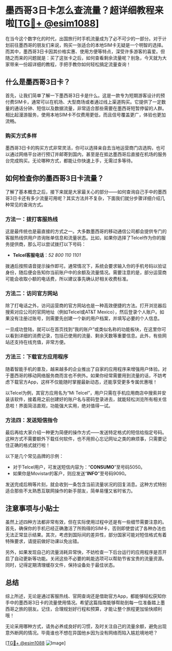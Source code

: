 # 墨西哥3日卡怎么查流量？超详细教程来啦[[TG💪+ @esim1088](https://t.me/s/esim1088)]

在当今这个数字化的时代，出国旅行时手机流量成为了必不可少的一部分。对于计划前往墨西哥的朋友们来说，购买一张适合的本地SIM卡无疑是一个明智的选择。而其中，墨西哥3日卡因其价格实惠、使用方便等特点，深受许多游客的喜爱。但随之而来的问题就是：买了这张卡之后，如何查看剩余流量呢？别急，今天就为大家带来一份超详细的教程，手把手教你如何轻松搞定流量查询！

## 什么是墨西哥3日卡？

首先，让我们简单了解一下墨西哥3日卡是什么。这是一款专为短期游客设计的预付费SIM卡，通常可以在机场、大型商场或者通过线上渠道购买。它提供了一定数量的通话分钟、短信以及数据流量，非常适合那些需要在墨西哥短暂停留的人群。相比起漫游服务，使用本地SIM卡不仅费用更低，而且信号覆盖更广，体验也更加流畅。

### 购买方式多样

墨西哥3日卡的购买方式非常灵活，你可以选择亲自去当地运营商门店选购，也可以通过网络平台进行预订并邮寄到国内，甚至是在抵达墨西哥后直接在机场的服务台完成购买。无论哪种方式，都能让你快速上手，无需过多等待。

## 如何检查你的墨西哥3日卡流量？

了解了基本概念之后，接下来就是大家最关心的部分——如何查询自己手中的墨西哥3日卡还有多少流量可用呢？其实方法并不复杂，下面我们就分步骤详细介绍几种常见的查询方式。

### 方法一：拨打客服热线

这是最传统也是最直接的方式之一。大多数墨西哥的移动通信公司都会提供专门的客服热线供用户咨询账单信息和流量状态。比如，如果你选择了Telcel作为你的服务提供商，那么可以尝试拨打以下号码：

- **Telcel客服电话**：*52 800 110 1101*

拨通后按照语音提示操作即可。通常情况下，系统会要求输入你的手机号码以验证身份，随后便会告知你当前账户中的余额及流量情况。需要注意的是，部分运营商可能会收取小额的电话费，所以建议事先确认好相关收费标准。

### 方法二：访问官方网站

除了打电话之外，访问运营商的官方网站也是一种高效便捷的方法。打开浏览器后搜索对应公司的官网地址（例如Telcel或AT&T Mexico），然后登录个人账户。如果没有注册过账号，则需要先创建一个新的用户档案，并填写必要的个人信息。

一旦成功登陆，就可以在首页找到“我的账户”或类似名称的功能板块，在这里你可以看到详细的消费记录，包括已使用的流量、剩余天数等重要信息。此外，有些网站还支持在线充值，非常方便。

### 方法三：下载官方应用程序

随着智能手机的普及，越来越多的企业推出了自家的应用程序来增强用户体验。对于墨西哥的移动网络服务商而言也不例外。如果你经常需要用到流量的话，不妨考虑下载官方App，这样不仅能随时掌握最新动态，还能享受更多专属优惠哦！

以Telcel为例，其官方应用名为“Mi Telcel”，用户只需在手机应用商店中搜索并安装该软件，接着用之前创建好的账户名与密码登录进去，就能轻松浏览所有相关信息啦！界面简洁直观，功能强大实用，绝对值得一试。

### 方法四：发送短信指令

最后再给大家介绍一种更为简便的操作方式——发送特定格式的短信给指定号码。这种方式不需要额外下载任何软件，也不用担心忘记网址之类的麻烦事，只需要记住正确的格式就行啦！

以下是几个常见品牌的示例：
- 对于Telcel用户，可发送短信内容为：“**CONSUMO**”至号码5050。
- 如果你是Movistar的客户，则应发送“**INFO**”至号码9090。

发送完成后稍等片刻，就会收到一条包含当前流量状况的回复消息。这种方式特别适合那些不太熟悉互联网操作的新手朋友，简单易懂又省时省力。

## 注意事项与小贴士

虽然上述四种方法都非常有效，但在实际使用过程中还是有一些细节需要注意的。首先，确保你的手机已经正确激活了所购得的SIM卡，否则即使尝试了各种办法也无法正常显示结果。其次，考虑到国际间的差异性，部分国家可能对短信格式有着特殊要求，请提前做好功课以免出错。

另外，如果发现自己的流量消耗异常快，不妨检查一下后台运行的应用程序是否开启了自动更新等功能。关闭这些不必要的耗能选项可以帮助节省宝贵的流量资源。同时，记得定期清理缓存文件，保持设备处于最佳状态。

## 总结

综上所述，无论是通过客服热线、官网查询还是借助官方App，都能够轻松获知你手中的墨西哥3日卡的流量使用情况。希望这篇指南能够帮助到每一位准备踏上墨西哥之旅的朋友。记住，合理规划好行程和预算，才能让整个旅程更加愉快顺利哦！

无论采用哪种方式，请务必养成良好的习惯，及时关注自己的流量余额，避免出现意外断网的情况。毕竟谁也不想在异国他乡因为没有网络而陷入尴尬境地吧？

[[TG💪+ @esim1088](https://t.me/s/esim1088) ![Image](https://i.postimg.cc/4NQfJmqS/Snipaste-2025-05-13-00-14-12.png)]